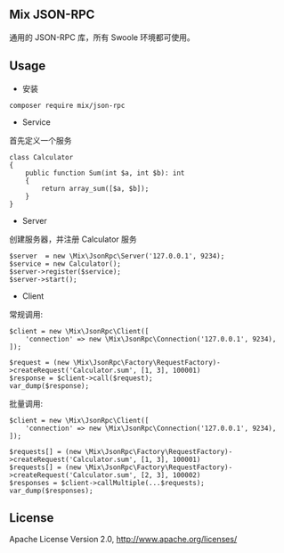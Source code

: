 ## Mix JSON-RPC

通用的 JSON-RPC 库，所有 Swoole 环境都可使用。

## Usage

- 安装

```
composer require mix/json-rpc
```

- Service

首先定义一个服务

```
class Calculator
{
    public function Sum(int $a, int $b): int
    {
        return array_sum([$a, $b]);
    }
}
```

- Server

创建服务器，并注册 Calculator 服务

```
$server  = new \Mix\JsonRpc\Server('127.0.0.1', 9234);
$service = new Calculator();
$server->register($service);
$server->start();
```

- Client

常规调用:

```
$client = new \Mix\JsonRpc\Client([
    'connection' => new \Mix\JsonRpc\Connection('127.0.0.1', 9234),
]);

$request = (new \Mix\JsonRpc\Factory\RequestFactory)->createRequest('Calculator.sum', [1, 3], 100001)
$response = $client->call($request);
var_dump($response);
```

批量调用:

```
$client = new \Mix\JsonRpc\Client([
    'connection' => new \Mix\JsonRpc\Connection('127.0.0.1', 9234),
]);

$requests[] = (new \Mix\JsonRpc\Factory\RequestFactory)->createRequest('Calculator.sum', [1, 3], 100001)
$requests[] = (new \Mix\JsonRpc\Factory\RequestFactory)->createRequest('Calculator.sum', [2, 3], 100002)
$responses = $client->callMultiple(...$requests);
var_dump($responses);
```

## License

Apache License Version 2.0, http://www.apache.org/licenses/
